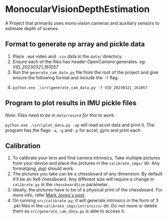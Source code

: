 # MonocularVisionDepthEstimation
A Project that primarily uses mono vision cameras and auxiliary sensors to estimate depth of scenes.

## Format to generate np array and pickle data
1. Place `.mp4` video and `.csv` data in the `data/` directory.
2. Ensure each of the files has header _OpenCamera_ generates. _eg: VID_20230321_161057_
3. Run the `generate_cam_data.py` file from the root of the project and give ensure the following format and include the `-f` flag.
4. ```commandline
   python.exe .\src\generate_cam_data.py -f VID_20230321_161057
   ```

## Program to plot results in IMU pickle files
_Note: Files need to be in `data/record` for this to work_.

`python.exe .\src\plot_data.py -ap` will read accel data and print it. The program has the flags `-a`, `-g` and `-p` for accel, gyro and print each.

## Calibration
1. To calibrate your lens and find camera intrinsics, Take multiple pictures from your device and place the pictures in the `calibrate_imgs/` dir. Any format(_png, jpg_) should work.
2. The pictures you take can be a chessboard of any dimension. By default it'll be an 9x6 chessboard. Any different size will require a change in `calibrate.py` in the `chessboardSize` parameter.
3. Ideally, the pictures have to be of a physical print of the chessboard. For more info, refer [Mark Jones's post](https://markhedleyjones.com/projects/calibration-checkerboard-collection).
4. On running `src/calibrate.py`, it will generate intrinsics in the form of 3 .pkl files in the `calibrate_imgs/intrinsics/` dir. Do not move or delete them as `src/generate_cam_data.py` is able to access it.
